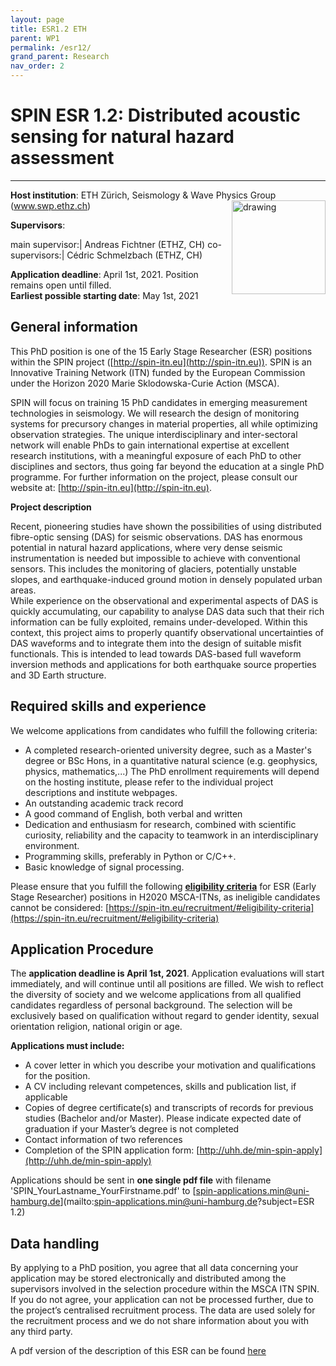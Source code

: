 ```yaml
---
layout: page
title: ESR1.2 ETH
parent: WP1
permalink: /esr12/
grand_parent: Research
nav_order: 2
---
```


# SPIN ESR 1.2: Distributed acoustic sensing for natural hazard assessment
----

__Host institution__: ETH Z&uuml;rich, Seismology & Wave Physics Group  
(www.swp.ethz.ch) <img src="/assets/images/partners-logos/ETH_Logo.svg" alt="drawing" width="150" style="float:right"/>

__Supervisors__: 
		  
main supervisor:| Andreas Fichtner (ETHZ, CH)
co-supervisors:| C&eacute;dric Schmelzbach (ETHZ, CH)

__Application deadline__: April 1st, 2021. Position remains open until filled.  
__Earliest possible starting date__: May 1st, 2021

## General information

This PhD position is one of the 15 Early Stage Researcher (ESR) positions within the SPIN project ([http://spin-itn.eu](http://spin-itn.eu)).  SPIN is an Innovative Training Network (ITN) funded by the European Commission under the Horizon 2020 Marie Sklodowska-Curie Action (MSCA). 

SPIN will focus on training 15 PhD candidates in emerging measurement technologies in seismology. We will research the design of monitoring systems for precursory changes in material properties, all while optimizing observation strategies. The unique interdisciplinary and inter-sectoral network will enable PhDs to gain international expertise at excellent research institutions, with a meaningful exposure of each PhD to other disciplines and sectors, thus going far beyond the education at a single PhD programme. For further information on the project, please consult our website at: [http://spin-itn.eu](http://spin-itn.eu). 

__Project description__

Recent, pioneering studies have shown the possibilities of using distributed fibre-optic sensing (DAS) for seismic observations. DAS has enormous potential in natural hazard applications, where very dense seismic instrumentation is needed but impossible to achieve with conventional sensors. This includes the monitoring of glaciers, potentially unstable slopes, and earthquake-induced ground motion in densely populated urban areas.   
While experience on the observational and experimental aspects of DAS is quickly accumulating, our capability to analyse DAS data such that their rich information can be fully exploited, remains under-developed. Within this context, this project aims to properly quantify observational uncertainties of DAS waveforms and to integrate them into the design of suitable misfit functionals. This is intended to lead towards DAS-based full waveform inversion methods and applications for both earthquake source properties and 3D Earth structure.


## Required skills and experience

We welcome applications from candidates who fulfill the following criteria:
*	A completed research-oriented university degree, such as a Master's degree or BSc Hons, in a quantitative natural science (e.g. geophysics, physics, mathematics,...) The PhD enrollment requirements will depend on the hosting institute, please refer to the individual project descriptions and institute webpages.
*	An outstanding academic track record
*	A good command of English, both verbal and written
*	Dedication and enthusiasm for research, combined with scientific curiosity, reliability and the capacity to teamwork in an interdisciplinary environment.
*	Programming skills, preferably in Python or C/C++.
*	Basic knowledge of signal processing.
 
Please ensure that you fulfill the following [__eligibility criteria__](https://spin-itn.eu/recruitment/#eligibility-criteria) for ESR (Early Stage Researcher) positions in H2020 MSCA-ITNs, as ineligible candidates cannot be considered:
[https://spin-itn.eu/recruitment/#eligibility-criteria](https://spin-itn.eu/recruitment/#eligibility-criteria)
 
## Application Procedure

The __application deadline is April 1st, 2021__. Application evaluations will start immediately, and will continue until all positions are filled. We wish to reflect the diversity of society and we welcome applications from all qualified candidates regardless of personal background. The selection will be exclusively based on qualification without regard to gender identity, sexual orientation religion, national origin or age.

__Applications must include:__
 
*	A cover letter in which you describe your motivation and qualifications for the position.
*	A CV including relevant competences, skills and publication list, if applicable
*	Copies of degree certificate(s) and transcripts of records for previous studies (Bachelor and/or Master). Please indicate expected date of graduation if your Master’s degree is not completed
*	Contact information of two references
*	Completion of the SPIN application form: [http://uhh.de/min-spin-apply](http://uhh.de/min-spin-apply)

Applications should be sent in __one single pdf file__ with filename 'SPIN_YourLastname_YourFirstname.pdf' to [spin-applications.min@uni-hamburg.de](mailto:spin-applications.min@uni-hamburg.de?subject=ESR 1.2)

## Data handling

By applying to a PhD position, you agree that all data concerning your application may be stored electronically and distributed among the supervisors involved in the selection procedure within the MSCA ITN SPIN. If you do not agree, your application can not be processed further, due to the project’s centralised recruitment process. The data are used solely for the recruitment process and we do not share information about you with any third party. 

A pdf version of the description of this ESR can be found [here](https://spin-itn.eu/assets/documents/SPIN_advert_ESR_1_2.pdf "ESR 1.2") 
